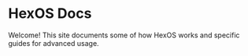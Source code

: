 # HexOS Docs

Welcome! This site documents some of how HexOS works and specific guides for advanced usage. 